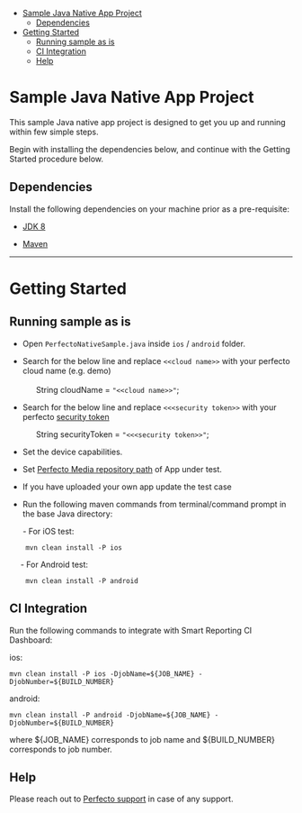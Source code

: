 - [Sample Java Native App Project](#sample-java-native-app-project)
	- [Dependencies](#dependencies)
- [Getting Started](#getting-started)
	- [Running sample as is](#running-sample-as-is)
	- [CI Integration](#ci-integration)
	- [Help](#help)

# Sample Java Native App Project

This sample Java native app project is designed to get you up and running within few simple steps.

Begin with installing the dependencies below, and continue with the Getting Started procedure below.

## Dependencies
Install the following dependencies on your machine prior as a pre-requisite:

* [JDK 8](http://www.oracle.com/technetwork/java/javase/downloads/jdk8-downloads-2133151.html)

* [Maven](https://maven.apache.org/)


**********************

# Getting Started

## Running sample as is

* Open `PerfectoNativeSample.java` inside `ios` / `android` folder.</p>

* Search for the below line and replace `<<cloud name>>` with your perfecto cloud name (e.g. demo) </br>  
		&nbsp;&nbsp;	&nbsp;&nbsp; String cloudName = `"<<cloud name>>"`;
	</br>
	</p>
* Search for the below line and replace `<<<security token>>` with your perfecto [security token](https://developers.perfectomobile.com/display/PD/Generate+security+tokens) </br></p>
		&nbsp;&nbsp;&nbsp;&nbsp;&nbsp; String securityToken = `"<<<security token>>"`;
	</br>
	</p>
* Set the device capabilities.</p>
	
* Set [Perfecto Media repository path](https://developers.perfectomobile.com/display/TT/Upload+a+file+to+the+repository+via+API+using+Postman+or+cURL) of App under test.</p>

* If you have uploaded your own app update the test case</p>

* Run the following maven commands from terminal/command prompt in the base Java directory:</p>

&nbsp;&nbsp;&nbsp;&nbsp;&nbsp; - For iOS test:

		mvn clean install -P ios 
    

&nbsp;&nbsp;&nbsp;&nbsp;&nbsp;- For Android test:

		mvn clean install -P android 

## CI Integration

Run the following commands to integrate with Smart Reporting CI Dashboard:

ios:

    mvn clean install -P ios -DjobName=${JOB_NAME} -DjobNumber=${BUILD_NUMBER} 

android:

    mvn clean install -P android -DjobName=${JOB_NAME} -DjobNumber=${BUILD_NUMBER} 

where \${JOB_NAME} corresponds to job name and \${BUILD_NUMBER} corresponds to job number.
## Help

Please reach out to [Perfecto support](https://support.perfecto.io) in case of any support.